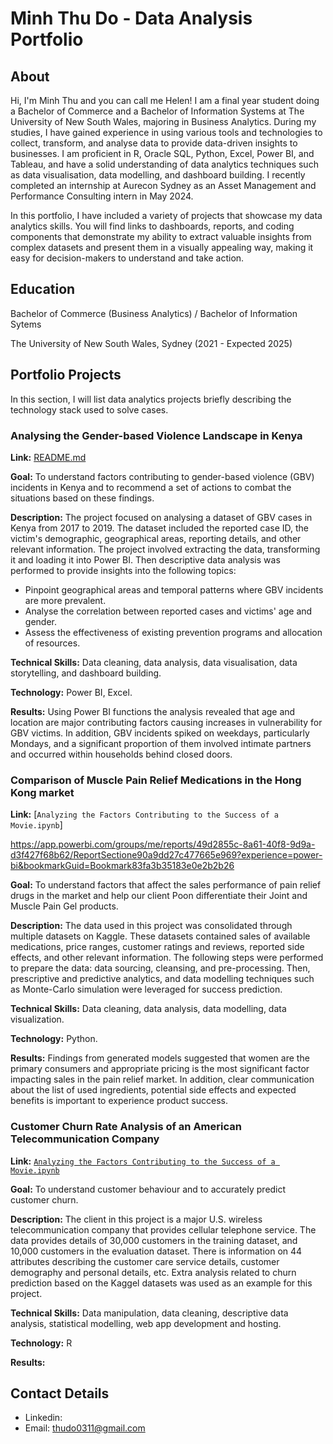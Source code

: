 # Minh Thu Do - Data Analysis Portfolio

## About
Hi, I'm Minh Thu and you can call me Helen! I am a final year student doing a Bachelor of Commerce and a Bachelor of Information Systems at The University of New South Wales, majoring in Business Analytics. During my studies, I have gained experience in using various tools and technologies to collect, transform, and analyse data to provide data-driven insights to businesses. I am proficient in R, Oracle SQL, Python, Excel, Power BI, and Tableau, and have a solid understanding of data analytics techniques such as data visualisation, data modelling, and dashboard building. I recently completed an internship at Aurecon Sydney as an Asset Management and Performance Consulting intern in May 2024.

In this portfolio, I have included a variety of projects that showcase my data analytics skills. You will find links to dashboards, reports, and coding components that demonstrate my ability to extract valuable insights from complex datasets and present them in a visually appealing way, making it easy for decision-makers to understand and take action.

## Education
Bachelor of Commerce (Business Analytics) / Bachelor of Information Sytems

The University of New South Wales, Sydney (2021 - Expected 2025)

## Portfolio Projects
In this section, I will list data analytics projects briefly describing the technology stack used to solve cases.

### Analysing the Gender-based Violence Landscape in Kenya
**Link:** [README.md](https://github.com/helen030/GBVProject/blob/52d972f1831632604fbf1d128ab1fae0c6619491/README.md)

**Goal:** To understand factors contributing to gender-based violence (GBV) incidents in Kenya and to recommend a set of actions to combat the situations based on these findings.

**Description:** The project focused on analysing a dataset of GBV cases in Kenya from 2017 to 2019. The dataset included the reported case ID, the victim's demographic, geographical areas, reporting details, and other relevant information. The project involved extracting the data, transforming it and loading it into Power BI. Then descriptive data analysis was performed to provide insights into the following topics:
- Pinpoint geographical areas and temporal patterns where GBV incidents are more prevalent.
- Analyse the correlation between reported cases and victims' age and gender.
- Assess the effectiveness of existing prevention programs and allocation of resources.

**Technical Skills:** Data cleaning, data analysis, data visualisation, data storytelling, and dashboard building.

**Technology:** Power BI, Excel.

**Results:** Using Power BI functions the analysis revealed that age and location are major contributing factors causing increases in vulnerability for GBV victims. In addition, GBV incidents spiked on weekdays, particularly Mondays, and a significant proportion of them involved intimate partners and occurred within households behind closed doors.

### Comparison of Muscle Pain Relief Medications in the Hong Kong market
**Link:** [`Analyzing the Factors Contributing to the Success of a Movie.ipynb`]

https://app.powerbi.com/groups/me/reports/49d2855c-8a61-40f8-9d9a-d3f427f68b62/ReportSectione90a9dd27c477665e969?experience=power-bi&bookmarkGuid=Bookmark83fa3b35183e0e2b2b26

**Goal:** To understand factors that affect the sales performance of pain relief drugs in the market and help our client Poon differentiate their Joint and Muscle Pain Gel products.

**Description:** The data used in this project was consolidated through multiple datasets on Kaggle. These datasets contained sales of available medications, price ranges, customer ratings and reviews, reported side effects, and other relevant information. The following steps were performed to prepare the data: data sourcing, cleansing, and pre-processing. Then, prescriptive and predictive analytics, and data modelling techniques such as Monte-Carlo simulation were leveraged for success prediction. 

**Technical Skills:** Data cleaning, data analysis, data modelling, data visualization.

**Technology:** Python.

**Results:** Findings from generated models suggested that women are the primary consumers and appropriate pricing is the most significant factor impacting sales in the pain relief market. In addition, clear communication about the list of used ingredients, potential side effects and expected benefits is important to experience product success. 

### Customer Churn Rate Analysis of an American Telecommunication Company
**Link:** [`Analyzing the Factors Contributing to the Success of a Movie.ipynb`](https://github.com/tiannaparris/PortfolioProjects/blob/main/Analyzing%20the%20Factors%20Contributing%20to%20the%20Success%20of%20a%20Movie.ipynb)

**Goal:** To understand customer behaviour and to accurately predict customer churn.

**Description:** The client in this project is a major U.S. wireless telecommunication company that provides cellular telephone service. The data provides details of 30,000 customers in the training dataset, and 10,000 customers in the evaluation dataset. There is information on 44 attributes describing the customer care service details, customer demography and personal details, etc. Extra analysis related to churn prediction based on the Kaggel datasets was used as an example for this project.

**Technical Skills:** Data manipulation, data cleaning, descriptive data analysis, statistical modelling, web app development and hosting.

**Technology:** R

**Results:** 

## Contact Details
- Linkedin:
- Email: thudo0311@gmail.com 
